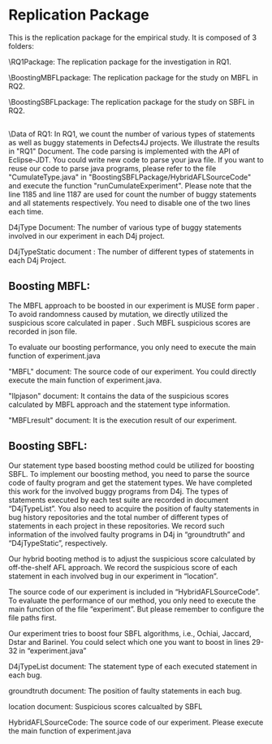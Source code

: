 # Replication Package

<Statement Types and Error Rates: How Are They Related and How Could They Boost Fault Localization>

This is the replication package for the empirical study. It is composed of 3 folders:
  
  
  
\RQ1Package: The replication package for the investigation in RQ1. 
  
\BoostingMBFLpackage: The replication package for the study on MBFL in RQ2. 
  
\BoostingSBFLpackage: The replication package for the study on SBFL in RQ2.
  
  
  
  
  

##
 \Data of RQ1:
In RQ1, we count the number of various types of statements as well as buggy statements in Defects4J projects. We illustrate the results in "RQ1" Document. 
The code parsing is implemented with the API of Eclipse-JDT. You could write new code to parse your java file. 
If you want to reuse our code to parse java programs, please refer to the file "CumulateType.java" in "BoostingSBFLPackage/HybridAFLSourceCode" and execute the function "runCumulateExperiment". Please note that the line 1185 and line 1187 are used for count the number of buggy statements and all statements respectively. You need to disable one of the two lines each time.
  
D4jType Document: The number of various type of buggy statements involved in our experiment in each D4j project.
  
D4jTypeStatic document : The number of different types of statements in each D4j Project.
  
  
  
  
  
 
  
  
## Boosting MBFL:

The MBFL approach to be boosted in our experiment is MUSE form paper .
To avoid randomness caused by mutation, we directly utilized the suspicious score calculated in paper . Such MBFL suspicious scores are recorded in json file.

To evaluate our boosting performance, you only need to execute the main function of experiment.java

"MBFL" document: The source code of our experiment. You could directly execute the main function of experiment.java.

 "llpjason" document: It contains the data of the suspicious scores calculated by MBFL approach and the statement type information.

"MBFLresult" document: It is the execution result of our experiment.
  
  
  
  
  
  
##  Boosting SBFL:
  
Our statement type based boosting method could be utilized for boosting SBFL. To implement our boosting method, you need to parse the source code of faulty program and get the statement types. We have completed this work for the involved buggy programs from D4j. The types of statements executed by each test suite are recorded in document “D4jTypeList”. You also need to acquire the position of faulty statements in bug history repositories and the total number of different types of statements in each project in these repositories. We record such information of the involved faulty programs in D4j in “groundtruth” and “D4jTypeStatic”, respectively.

Our hybrid booting method is to adjust the suspicious score calculated by off-the-shelf AFL approach. We record the suspicious score of each statement in each involved bug in our experiment in “location”.

The source code of our experiment is included in “HybridAFLSourceCode”. To evaluate the performance of our method, you only need to execute the main function of the file “experiment”. But please remember to configure the file paths first.

Our experiment tries to boost four SBFL algorithms, i.e., Ochiai, Jaccard, Dstar and Barinel. You could select which one you want to boost in lines 29-32 in “experiment.java”

D4jTypeList document: The statement type of each executed statement in each bug.

groundtruth document: The position of faulty statements in each bug.

location document: Suspicious scores calcualted by SBFL

HybridAFLSourceCode: The source code of our experiment. Please execute the main function of experiment.java
  
  
